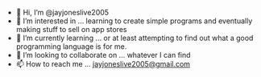 - 👋 Hi, I’m @jayjoneslive2005
- 👀 I’m interested in ... learning to create simple programs and eventually making stuff to sell on app stores
- 🌱 I’m currently learning ... or at least attempting to find out what a good programming language is for me.
- 💞️ I’m looking to collaborate on ... whatever I can find
- 📫 How to reach me ... jayjoneslive2005@gmail.com

<!---
jayjoneslive2005/jayjoneslive2005 is a ✨ special ✨ repository because its `README.md` (this file) appears on your GitHub profile.
You can click the Preview link to take a look at your changes.
--->
